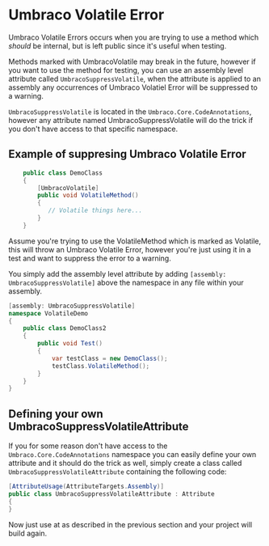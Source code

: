 # Umbraco Volatile Error

Umbraco Volatile Errors occurs when you are trying to use a method which *should* be internal, but is left 
public since it's useful when testing. 

Methods marked with UmbracoVolatile may break in the future, however if you want to use the method for testing, 
you can use an assembly level attribute called ```UmbracoSuppressVolatile```, when the attribute is applied to an assembly 
any occurrences of Umbraco Volatiel Error will be suppressed to a warning. 


```UmbracoSuppressVolatile``` is located in the ```Umbraco.Core.CodeAnnotations```, however any attribute named UmbracoSuppressVolatile 
will do the trick if you don't have access to that specific namespace. 

## Example of suppresing Umbraco Volatile Error

~~~c#
    public class DemoClass
    {
	    [UmbracoVolatile]
        public void VolatileMethod()
        {
           // Volatile things here...
        }
    }
~~~

Assume you're trying to use the VolatileMethod which is marked as Volatile, this will throw an Umbraco Volatile Error, 
however you're just using it in a test and want to suppress the error to a warning.

You simply add the assembly level attribute by adding ```[assembly: UmbracoSuppressVolatile]``` above the namespace in any file within your assembly.

~~~c#
[assembly: UmbracoSuppressVolatile]
namespace VolatileDemo
{
    public class DemoClass2
    {
        public void Test()
        {
            var testClass = new DemoClass();
            testClass.VolatileMethod();
        }
    }
}
~~~

## Defining your own UmbracoSuppressVolatileAttribute

If you for some reason don't have access to the ```Umbraco.Core.CodeAnnotations``` namespace you can easily define your own attribute 
and it should do the trick as well, simply create a class called ```UmbracoSuppressVolatileAttribute``` containing the following code: 

~~~c#
[AttributeUsage(AttributeTargets.Assembly)]
public class UmbracoSuppressVolatileAttribute : Attribute
{
}
~~~

Now just use at as described in the previous section and your project will build again.